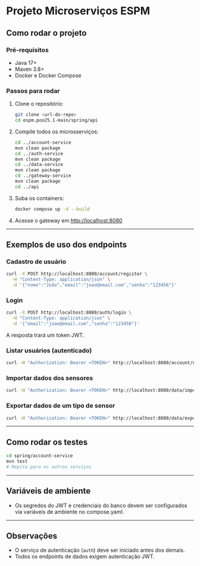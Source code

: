 # Projeto Microserviços ESPM

## Como rodar o projeto

### Pré-requisitos

- Java 17+
- Maven 3.8+
- Docker e Docker Compose

### Passos para rodar

1. Clone o repositório:
   ```bash
   git clone <url-do-repo>
   cd espm.poo25.1-main/spring/api
   ```

2. Compile todos os microsserviços:
   ```bash
   cd ../account-service
   mvn clean package
   cd ../auth-service
   mvn clean package
   cd ../data-service
   mvn clean package
   cd ../gateway-service
   mvn clean package
   cd ../api
   ```

3. Suba os containers:
   ```bash
   docker compose up -d --build
   ```

4. Acesse o gateway em [http://localhost:8080](http://localhost:8080)

---

## Exemplos de uso dos endpoints

### Cadastro de usuário

```bash
curl -X POST http://localhost:8080/account/register \
  -H "Content-Type: application/json" \
  -d '{"nome":"João","email":"joao@email.com","senha":"123456"}'
```

### Login

```bash
curl -X POST http://localhost:8080/auth/login \
  -H "Content-Type: application/json" \
  -d '{"email":"joao@email.com","senha":"123456"}'
```

A resposta trará um token JWT.

### Listar usuários (autenticado)

```bash
curl -H "Authorization: Bearer <TOKEN>" http://localhost:8080/account/users
```

### Importar dados dos sensores

```bash
curl -H "Authorization: Bearer <TOKEN>" http://localhost:8080/data/import
```

### Exportar dados de um tipo de sensor

```bash
curl -H "Authorization: Bearer <TOKEN>" http://localhost:8080/data/export/temperatura
```

---

## Como rodar os testes

```bash
cd spring/account-service
mvn test
# Repita para os outros serviços
```

---

## Variáveis de ambiente

- Os segredos do JWT e credenciais do banco devem ser configurados via variáveis de ambiente no compose.yaml.

---

## Observações

- O serviço de autenticação (`auth`) deve ser iniciado antes dos demais.
- Todos os endpoints de dados exigem autenticação JWT.
